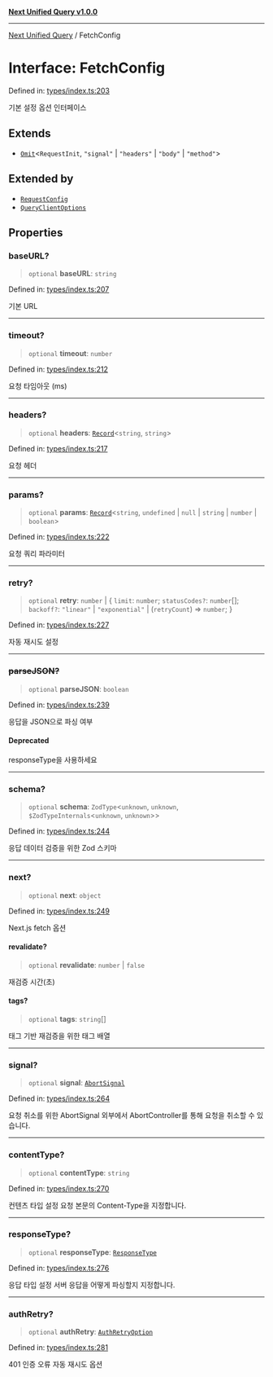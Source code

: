 [**Next Unified Query v1.0.0**](../README.md)

***

[Next Unified Query](../globals.md) / FetchConfig

# Interface: FetchConfig

Defined in: [types/index.ts:203](https://github.com/newExpand/next-unified-query/blob/main/packages/core/src/types/index.ts#L203)

기본 설정 옵션 인터페이스

## Extends

- [`Omit`](https://www.typescriptlang.org/docs/handbook/utility-types.html#omittype-keys)\<`RequestInit`, `"signal"` \| `"headers"` \| `"body"` \| `"method"`\>

## Extended by

- [`RequestConfig`](RequestConfig.md)
- [`QueryClientOptions`](QueryClientOptions.md)

## Properties

### baseURL?

> `optional` **baseURL**: `string`

Defined in: [types/index.ts:207](https://github.com/newExpand/next-unified-query/blob/main/packages/core/src/types/index.ts#L207)

기본 URL

***

### timeout?

> `optional` **timeout**: `number`

Defined in: [types/index.ts:212](https://github.com/newExpand/next-unified-query/blob/main/packages/core/src/types/index.ts#L212)

요청 타임아웃 (ms)

***

### headers?

> `optional` **headers**: [`Record`](https://www.typescriptlang.org/docs/handbook/utility-types.html#recordkeys-type)\<`string`, `string`\>

Defined in: [types/index.ts:217](https://github.com/newExpand/next-unified-query/blob/main/packages/core/src/types/index.ts#L217)

요청 헤더

***

### params?

> `optional` **params**: [`Record`](https://www.typescriptlang.org/docs/handbook/utility-types.html#recordkeys-type)\<`string`, `undefined` \| `null` \| `string` \| `number` \| `boolean`\>

Defined in: [types/index.ts:222](https://github.com/newExpand/next-unified-query/blob/main/packages/core/src/types/index.ts#L222)

요청 쿼리 파라미터

***

### retry?

> `optional` **retry**: `number` \| \{ `limit`: `number`; `statusCodes?`: `number`[]; `backoff?`: `"linear"` \| `"exponential"` \| (`retryCount`) => `number`; \}

Defined in: [types/index.ts:227](https://github.com/newExpand/next-unified-query/blob/main/packages/core/src/types/index.ts#L227)

자동 재시도 설정

***

### ~~parseJSON?~~

> `optional` **parseJSON**: `boolean`

Defined in: [types/index.ts:239](https://github.com/newExpand/next-unified-query/blob/main/packages/core/src/types/index.ts#L239)

응답을 JSON으로 파싱 여부

#### Deprecated

responseType을 사용하세요

***

### schema?

> `optional` **schema**: `ZodType`\<`unknown`, `unknown`, `$ZodTypeInternals`\<`unknown`, `unknown`\>\>

Defined in: [types/index.ts:244](https://github.com/newExpand/next-unified-query/blob/main/packages/core/src/types/index.ts#L244)

응답 데이터 검증을 위한 Zod 스키마

***

### next?

> `optional` **next**: `object`

Defined in: [types/index.ts:249](https://github.com/newExpand/next-unified-query/blob/main/packages/core/src/types/index.ts#L249)

Next.js fetch 옵션

#### revalidate?

> `optional` **revalidate**: `number` \| `false`

재검증 시간(초)

#### tags?

> `optional` **tags**: `string`[]

태그 기반 재검증을 위한 태그 배열

***

### signal?

> `optional` **signal**: [`AbortSignal`](https://developer.mozilla.org/docs/Web/API/AbortSignal)

Defined in: [types/index.ts:264](https://github.com/newExpand/next-unified-query/blob/main/packages/core/src/types/index.ts#L264)

요청 취소를 위한 AbortSignal
외부에서 AbortController를 통해 요청을 취소할 수 있습니다.

***

### contentType?

> `optional` **contentType**: `string`

Defined in: [types/index.ts:270](https://github.com/newExpand/next-unified-query/blob/main/packages/core/src/types/index.ts#L270)

컨텐츠 타입 설정
요청 본문의 Content-Type을 지정합니다.

***

### responseType?

> `optional` **responseType**: [`ResponseType`](../enumerations/ResponseType.md)

Defined in: [types/index.ts:276](https://github.com/newExpand/next-unified-query/blob/main/packages/core/src/types/index.ts#L276)

응답 타입 설정
서버 응답을 어떻게 파싱할지 지정합니다.

***

### authRetry?

> `optional` **authRetry**: [`AuthRetryOption`](AuthRetryOption.md)

Defined in: [types/index.ts:281](https://github.com/newExpand/next-unified-query/blob/main/packages/core/src/types/index.ts#L281)

401 인증 오류 자동 재시도 옵션
